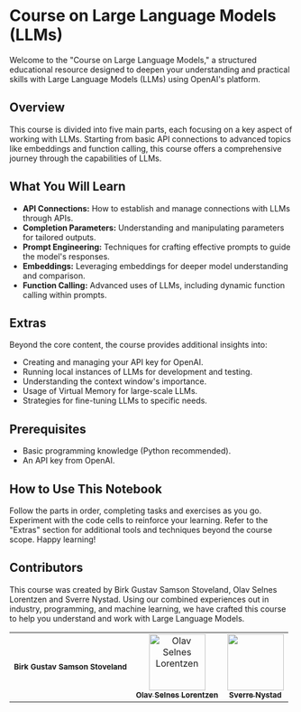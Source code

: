 # Course on Large Language Models (LLMs)

Welcome to the "Course on Large Language Models," a structured educational resource designed to deepen your understanding and practical skills with Large Language Models (LLMs) using OpenAI's platform.

## Overview
This course is divided into five main parts, each focusing on a key aspect of working with LLMs. Starting from basic API connections to advanced topics like embeddings and function calling, this course offers a comprehensive journey through the capabilities of LLMs.

## What You Will Learn
 * **API Connections:** How to establish and manage connections with LLMs through APIs.
 * **Completion Parameters:** Understanding and manipulating parameters for tailored outputs.
 * **Prompt Engineering:** Techniques for crafting effective prompts to guide the model's responses.
 * **Embeddings:** Leveraging embeddings for deeper model understanding and comparison.
 * **Function Calling:** Advanced uses of LLMs, including dynamic function calling within prompts.

## Extras
Beyond the core content, the course provides additional insights into:

* Creating and managing your API key for OpenAI.
* Running local instances of LLMs for development and testing.
* Understanding the context window's importance.
* Usage of Virtual Memory for large-scale LLMs.
* Strategies for fine-tuning LLMs to specific needs.

## Prerequisites
* Basic programming knowledge (Python recommended).
* An API key from OpenAI.

## How to Use This Notebook
Follow the parts in order, completing tasks and exercises as you go.
Experiment with the code cells to reinforce your learning.
Refer to the "Extras" section for additional tools and techniques beyond the course scope.
Happy learning!

## Contributors
This course was created by Birk Gustav Samson Stoveland, Olav Selnes Lorentzen and Sverre Nystad. Using our combined experiences out in industry, programming, and machine learning, we have crafted this course to help you understand and work with Large Language Models.

<table align="center">
    <td align="center">
            <sub><b>Birk Gustav Samson Stoveland</b></sub>
        </a>
    </td>
    <td align="center">
        <a href="https://github.com/olavsl">
            <img src="https://github.com/olavsl.png?size=100" width="100px;" alt="Olav Selnes Lorentzen"/><br />
            <sub><b>Olav Selnes Lorentzen</b></sub>
        </a>
    </td>
    <td align="center">
        <a href="https://github.com/SverreNystad">
            <img src="https://github.com/SverreNystad.png?size=100" width="100px;"/><br />
            <sub><b>Sverre Nystad</b></sub>
        </a>
    </td>
</table>